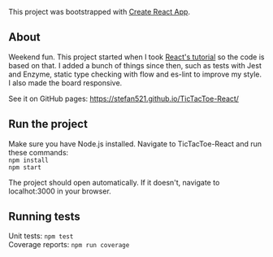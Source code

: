 This project was bootstrapped with [Create React App](https://github.com/facebook/create-react-app).

## About
Weekend fun. This project started when I took [React's tutorial](https://reactjs.org/tutorial/tutorial.html) so the code is based on that. I added a bunch of things since then, such as tests with Jest and Enzyme, static type checking with flow and es-lint to improve my style. I also made the board responsive.

See it on GitHub pages: https://stefan521.github.io/TicTacToe-React/

## Run the project
Make sure you have Node.js installed. Navigate to TicTacToe-React and run these commands:  
```npm install```   
```npm start```  

The project should open automatically. If it doesn't, navigate to localhot:3000 in your browser.

## Running tests
Unit tests: ```npm test```  
Coverage reports: ```npm run coverage```  
